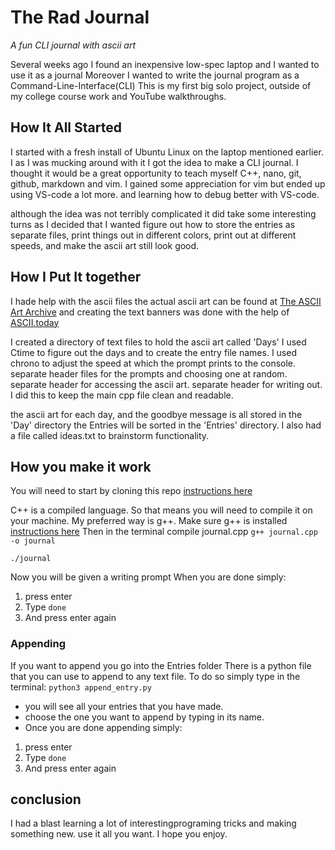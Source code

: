 # The Rad Journal

*A fun CLI journal with ascii art* 

Several weeks ago I found an inexpensive low-spec laptop and I wanted to use it as a journal
Moreover I wanted to write the journal program as a Command-Line-Interface(CLI)
This is my first big solo project, outside of my college course work and YouTube walkthroughs.

## How It All Started
I started with a fresh install of Ubuntu Linux on the laptop mentioned earlier.
I as I was mucking around with it I got the idea to make a CLI journal.
I thought it would be a great opportunity to teach myself C++, nano, git, github, markdown and vim.
I gained some appreciation for vim but ended up using VS-code a lot more. and learning how to debug better with VS-code.


although the idea was not terribly complicated it did take some interesting turns as I decided that I wanted figure out how to store the entries as separate files, print things out in different colors, print out at different speeds, and make the ascii art still look good.

## How I Put It together
I hade help with the ascii files
the actual ascii art can be found at [The ASCII Art Archive](https://www.asciiart.eu/)
and creating the text banners was done with the help of [ASCII.today](https://ascii.today/)

I created a directory of text files to hold the ascii art called 'Days'
I used Ctime to figure out the days and to create the entry file names.
I used chrono to adjust the speed at which the prompt prints to the console.
separate header files for the prompts and choosing one at random. 
separate header for accessing the ascii art.
separate header for writing out.
I did this to keep the main cpp file clean and readable.

the ascii art for each day, and the goodbye message is all stored in the 'Day' directory 
the Entries will be sorted in the 'Entries' directory.
I also had a file called ideas.txt to brainstorm functionality.

## How you make it work
You will need to start by cloning this repo [instructions here](https://docs.github.com/en/repositories/creating-and-managing-repositories/cloning-a-repository)

C++ is a compiled language. So that means you will need to compile it on your machine.
My preferred way is g++.
Make sure g++ is installed [instructions here](https://www3.cs.stonybrook.edu/~alee/g++/g++.html)
Then in the terminal compile journal.cpp
`g++ journal.cpp -o journal`

`./journal`

Now you will be given a writing prompt
When you are done simply:
1. press enter
2. Type `done`
3. And press enter again

### Appending 
If you want to append you go into the Entries folder 
There is a python file that you can use to append to any text file.
To do so simply type in the terminal:
`python3 append_entry.py`
- you will see all your entries that you have made.
- choose the one you want to append by typing in its name.
- Once you are done appending simply:
1. press enter
2. Type `done`
3. And press enter again



## conclusion 
I had a blast learning a lot of interestingprograming tricks and making something new.
use it all you want.
I hope you enjoy.
